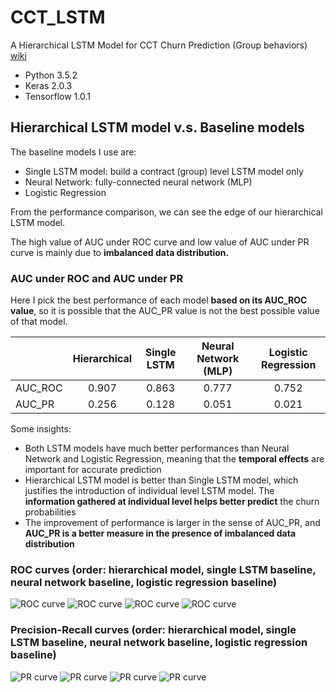 # CCT_LSTM

A Hierarchical LSTM Model for CCT Churn Prediction (Group behaviors) [wiki](https://wiki.corp.adobe.com/display/adobeDS/A+Hierarchical+LSTM+Model+for+CCT+Churn+Prediction)

- Python 3.5.2
- Keras 2.0.3
- Tensorflow 1.0.1

## Hierarchical LSTM model v.s. Baseline models

The baseline models I use are:
- Single LSTM model: build a contract (group) level LSTM model only
- Neural Network: fully-connected neural network (MLP)
- Logistic Regression

From the performance comparison, we can see the edge of our hierarchical LSTM model.

The high value of AUC under ROC curve and low value of AUC under PR curve is mainly due to **imbalanced data distribution.**

### AUC under ROC and AUC under PR

Here I pick the best performance of each model **based on its AUC_ROC value**, so it is possible that the AUC_PR value is not the best possible value of that model.

|           | Hierarchical  | Single LSTM  | Neural Network (MLP) | Logistic Regression  |
| ----------|:-------------:|:------------:|:--------------------:|:--------------------:|
| AUC_ROC   | 0.907         | 0.863        | 0.777                | 0.752                |
| AUC_PR    | 0.256         | 0.128        | 0.051                | 0.021                |

Some insights:
- Both LSTM models have much better performances than Neural Network and Logistic Regression, meaning that the **temporal effects** are important for accurate prediction
- Hierarchical LSTM model is better than Single LSTM model, which justifies the introduction of individual level LSTM model. The **information gathered at individual level helps better predict** the churn probabilities
- The improvement of performance is larger in the sense of AUC_PR, and **AUC_PR is a better measure in the presence of imbalanced data distribution**

### ROC curves (order: hierarchical model, single LSTM baseline, neural network baseline, logistic regression baseline)

![ROC curve](/previous_models/0801/2/roc_lstm2_monthly.png)
![ROC curve](/previous_models/0802/1/roc_lstm2_monthly_baseline.png)
![ROC curve](/previous_models/0807/1/roc_mlp_monthly_baseline.png)
![ROC curve](/previous_models/0807/1/roc_lr_monthly_baseline.png)

### Precision-Recall curves (order: hierarchical model, single LSTM baseline, neural network baseline, logistic regression baseline)

![PR curve](/previous_models/0801/2/pr_lstm2_monthly.png)
![PR curve](/previous_models/0802/1/pr_lstm2_monthly_baseline.png)
![PR curve](/previous_models/0807/1/pr_mlp_monthly_baseline.png)
![PR curve](/previous_models/0807/1/pr_lr_monthly_baseline.png)
